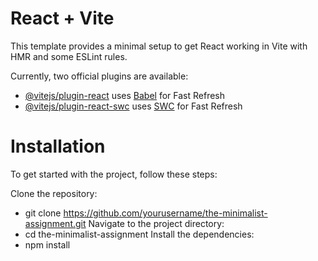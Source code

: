 # React + Vite

This template provides a minimal setup to get React working in Vite with HMR and some ESLint rules.

Currently, two official plugins are available:
- [@vitejs/plugin-react](https://github.com/vitejs/vite-plugin-react/blob/main/packages/plugin-react/README.md) uses [Babel](https://babeljs.io/) for Fast Refresh
- [@vitejs/plugin-react-swc](https://github.com/vitejs/vite-plugin-react-swc) uses [SWC](https://swc.rs/) for Fast Refresh


# Installation
To get started with the project, follow these steps:

Clone the repository:
- git clone https://github.com/yourusername/the-minimalist-assignment.git
Navigate to the project directory:
- cd the-minimalist-assignment
Install the dependencies:
- npm install
